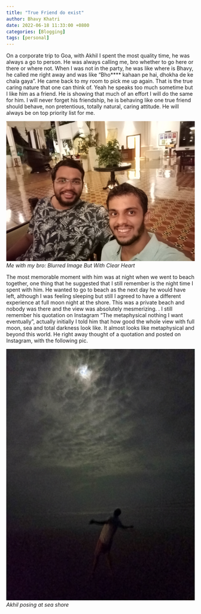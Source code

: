 ```yaml
---
title: "True Friend do exist"
author: Bhavy Khatri
date: 2022-06-18 11:33:00 +0800
categories: [Blogging]
tags: [personal]
---
```


On a corporate trip to Goa, with Akhil I spent the most quality time, he was always a go to person. He was always calling me, bro whether to go here or there or where not. When I was not in the party, he was like where is Bhavy, he called me right away and was like “Bho**** kahaan pe hai, dhokha de ke chala gaya”. He came back to my room to pick me up again. That is the true caring nature that one can think of. Yeah he speaks too much sometime but I like him as a friend. He is showing that much of an effort I will do the same for him. I will never forget his friendship, he is behaving like one true friend should behave, non pretentious, totally natural, caring attitude. He will always be on top priority list for me. 

![Me with my Bro](/assets/img/bro-with-me.jpg)
_Me with my bro: Blurred Image But With Clear Heart_

The most memorable moment with him was at night when we went to beach together, one thing that he suggested that I still remember is the night time I spent with him. He wanted to go to beach as the next day he would have left, although I was feeling sleeping but still I agreed to have a different experience at full moon night at the shore. This was a private beach and nobody was there and the view was absolutely mesmerizing. . I still remember his quotation on Instagram “The metaphysical nothing I want eventually”, actually initially I told him that how good the whole view with full moon, sea and total darkness look like. It almost looks like metaphysical and beyond this world. He right away thought of a quotation and posted on Instagram, with the following pic. 

![Akhil posing at sea shore](/assets/img/full-moon-akhil.jpg)
_Akhil posing at sea shore_